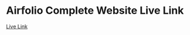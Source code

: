 <h1>Airfolio Complete Website Live Link</h1>
<a href="https://aboutamirhamza.github.io/airfolio/">Live Link</a>
